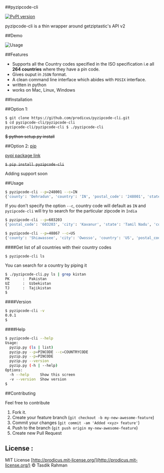 ##pyzipcode-cli

[![PyPI version](https://badge.fury.io/py/pyzipcode-cli.svg)](https://badge.fury.io/py/pyzipcode-cli)

pyzipcode-cli is a thin wrapper around getziptastic's API v2

##Demo

![Usage](https://raw.githubusercontent.com/prodicus/pyzipcode-cli/master/usage.gif)

##Features

- Supports all the Country codes specified in the ISO specification i.e all **264 countries** where they have a pin code.
- Gives ouput in `JSON` format.
- A clean command line interface which abides with `POSIX` interface.
- written in python
- works on Mac, Linux, Windows

##Installation

##Option 1: 

```bash
$ git clone https://github.com/prodicus/pyzipcode-cli.git
$ cd pyzipcode-cli/pyzipcode-cli
pyzipcode-cli/pyzipcode-cli $ ./pyzipcode-cli
```
~~$ python setup.py install~~

##Option 2: [pip](https://pypi.python.org/pypi/pyzipcode-cli)

[pypi package link](https://pypi.python.org/pypi/pyzipcode-cli)

~~`$ pip install pyzipcode-cli`~~

Adding support soon

##Usage

```bash
$ pyzipcode-cli --p=248001 --c=IN
{'county': 'Dehradun', 'country': 'IN', 'postal_code': '248001', 'state_short': '39', 'city': 'Kanwali', 'state': 'Uttarakhand'}
```

If you don't specify the option `--c`, country code will default as `IN` and `pyzipcode-cli` will try to search for the particular zipcode in `India`

```bash
$ pyzipcode-cli --p=603203 
{'postal_code': '603203', 'city': 'Kavanur', 'state': 'Tamil Nadu', 'county': 'Kanchipuram', 'state_short': '25', 'country': 'IN'}
```

```bash
$ pyzipcode-cli --p=48867 --c=US
{'county': 'Shiawassee', 'city': 'Owosso', 'country': 'US', 'postal_code': '48867', 'state': 'Michigan', 'state_short': 'MI'}
```

####Get list of all countries with their country codes

`$ pyzipcode-cli ls`

You can search for a country by piping it 

```bash
$ ./pyzipcode-cli.py ls | grep kistan
PK      :  Pakistan
UZ      :  Uzbekistan
TJ      :  Tajikistan
$
```
####Version

```bash
$ pyzipcode-cli -v
0.0.1
$
```

####Help

```bash
$ pyzipcode-cli --help
Usage:
  pyzip.py (ls | list)
  pyzip.py --p=PINCODE --c=COUNTRYCODE     
  pyzip.py --p=PINCODE 
  pyzip.py --version
  pyzip.py (-h | --help)
Options:
  -h --help     Show this screen
  -v --version  Show version  
$
```

##Contributing

Feel free to contribute

1. Fork it.
2. Create your feature branch (`git checkout -b my-new-awesome-feature`)
3. Commit your changes (`git commit -am 'Added <xyz> feature'`)
4. Push to the branch (`git push origin my-new-awesome-feature`)
5. Create new Pull Request

## License :

MIT License [http://prodicus.mit-license.org/](http://prodicus.mit-license.org/) &copy; Tasdik Rahman




